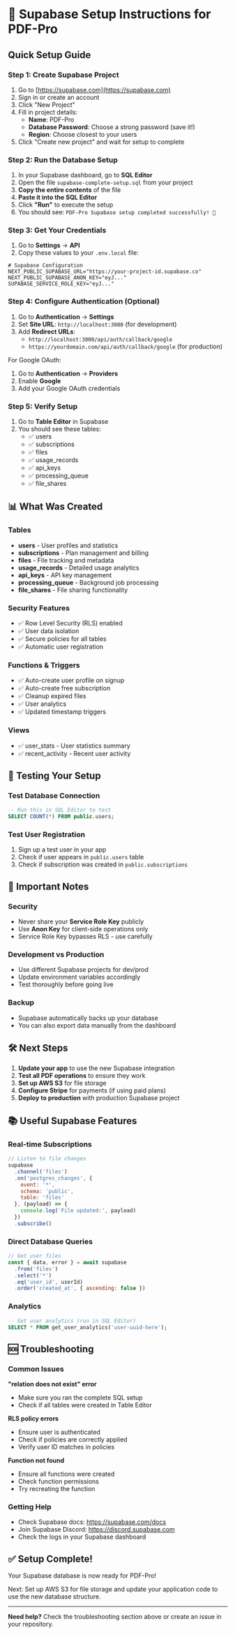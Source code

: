 # 🚀 Supabase Setup Instructions for PDF-Pro

## Quick Setup Guide

### Step 1: Create Supabase Project
1. Go to [https://supabase.com](https://supabase.com)
2. Sign in or create an account
3. Click "New Project"
4. Fill in project details:
   - **Name**: PDF-Pro
   - **Database Password**: Choose a strong password (save it!)
   - **Region**: Choose closest to your users
5. Click "Create new project" and wait for setup to complete

### Step 2: Run the Database Setup
1. In your Supabase dashboard, go to **SQL Editor**
2. Open the file `supabase-complete-setup.sql` from your project
3. **Copy the entire contents** of the file
4. **Paste it into the SQL Editor**
5. Click **"Run"** to execute the setup
6. You should see: `PDF-Pro Supabase setup completed successfully! 🚀`

### Step 3: Get Your Credentials
1. Go to **Settings** → **API**
2. Copy these values to your `.env.local` file:

```env
# Supabase Configuration
NEXT_PUBLIC_SUPABASE_URL="https://your-project-id.supabase.co"
NEXT_PUBLIC_SUPABASE_ANON_KEY="eyJ..."
SUPABASE_SERVICE_ROLE_KEY="eyJ..."
```

### Step 4: Configure Authentication (Optional)
1. Go to **Authentication** → **Settings**
2. Set **Site URL**: `http://localhost:3000` (for development)
3. Add **Redirect URLs**:
   - `http://localhost:3000/api/auth/callback/google`
   - `https://yourdomain.com/api/auth/callback/google` (for production)

For Google OAuth:
1. Go to **Authentication** → **Providers**
2. Enable **Google**
3. Add your Google OAuth credentials

### Step 5: Verify Setup
1. Go to **Table Editor** in Supabase
2. You should see these tables:
   - ✅ users
   - ✅ subscriptions  
   - ✅ files
   - ✅ usage_records
   - ✅ api_keys
   - ✅ processing_queue
   - ✅ file_shares

## 📊 What Was Created

### Tables
- **users** - User profiles and statistics
- **subscriptions** - Plan management and billing
- **files** - File tracking and metadata
- **usage_records** - Detailed usage analytics
- **api_keys** - API key management
- **processing_queue** - Background job processing
- **file_shares** - File sharing functionality

### Security Features
- ✅ Row Level Security (RLS) enabled
- ✅ User data isolation
- ✅ Secure policies for all tables
- ✅ Automatic user registration

### Functions & Triggers
- ✅ Auto-create user profile on signup
- ✅ Auto-create free subscription
- ✅ Cleanup expired files
- ✅ User analytics
- ✅ Updated timestamp triggers

### Views
- ✅ user_stats - User statistics summary
- ✅ recent_activity - Recent user activity

## 🔧 Testing Your Setup

### Test Database Connection
```sql
-- Run this in SQL Editor to test
SELECT COUNT(*) FROM public.users;
```

### Test User Registration
1. Sign up a test user in your app
2. Check if user appears in `public.users` table
3. Check if subscription was created in `public.subscriptions`

## 🚨 Important Notes

### Security
- Never share your **Service Role Key** publicly
- Use **Anon Key** for client-side operations only
- Service Role Key bypasses RLS - use carefully

### Development vs Production
- Use different Supabase projects for dev/prod
- Update environment variables accordingly
- Test thoroughly before going live

### Backup
- Supabase automatically backs up your database
- You can also export data manually from the dashboard

## 🛠️ Next Steps

1. **Update your app** to use the new Supabase integration
2. **Test all PDF operations** to ensure they work
3. **Set up AWS S3** for file storage
4. **Configure Stripe** for payments (if using paid plans)
5. **Deploy to production** with production Supabase project

## 📚 Useful Supabase Features

### Real-time Subscriptions
```javascript
// Listen to file changes
supabase
  .channel('files')
  .on('postgres_changes', { 
    event: '*', 
    schema: 'public', 
    table: 'files' 
  }, (payload) => {
    console.log('File updated:', payload)
  })
  .subscribe()
```

### Direct Database Queries
```javascript
// Get user files
const { data, error } = await supabase
  .from('files')
  .select('*')
  .eq('user_id', userId)
  .order('created_at', { ascending: false })
```

### Analytics
```sql
-- Get user analytics (run in SQL Editor)
SELECT * FROM get_user_analytics('user-uuid-here');
```

## 🆘 Troubleshooting

### Common Issues

**"relation does not exist" error**
- Make sure you ran the complete SQL setup
- Check if all tables were created in Table Editor

**RLS policy errors**
- Ensure user is authenticated
- Check if policies are correctly applied
- Verify user ID matches in policies

**Function not found**
- Ensure all functions were created
- Check function permissions
- Try recreating the function

### Getting Help
- Check Supabase docs: https://supabase.com/docs
- Join Supabase Discord: https://discord.supabase.com
- Check the logs in your Supabase dashboard

## ✅ Setup Complete!

Your Supabase database is now ready for PDF-Pro! 

Next: Set up AWS S3 for file storage and update your application code to use the new database structure.

---

**Need help?** Check the troubleshooting section above or create an issue in your repository.
